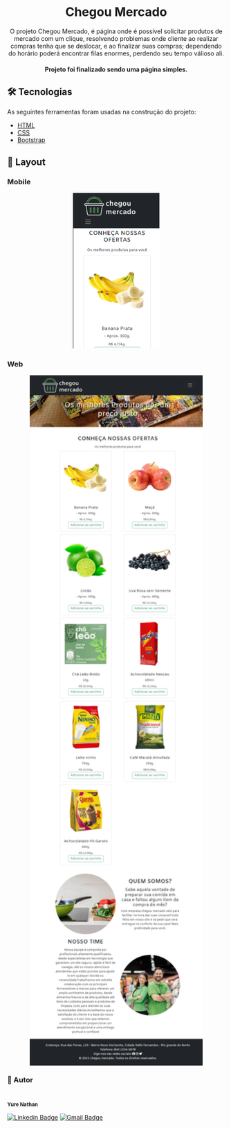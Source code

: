 <h1 align="center">Chegou Mercado</h1>
<p align="center"> O projeto Chegou Mercado, é página onde é possível solicitar produtos de mercado com um clique, resolvendo problemas onde cliente ao realizar compras tenha que se deslocar, e ao finalizar suas compras; dependendo do horário poderá encontrar filas enormes, perdendo seu tempo válioso ali.</p>
<h4 align="center">	Projeto foi finalizado sendo uma página simples.</h4>

## 🛠 Tecnologias
As seguintes ferramentas foram usadas na construção do projeto:
- [HTML](https://developer.mozilla.org/pt-BR/docs/Web/HTML)
- [CSS](https://developer.mozilla.org/pt-BR/docs/Web/CSS)
- [Bootstrap](https://getbootstrap.com/)

## 🎨 Layout

### Mobile

<p align="center">
  <img alt="NextLevelWeek" title="#NextLevelWeek" src="./img/screenshots/Captura de tela 2023-08-20 234027.png" width="200px">


</p>

### Web

<p align="center" style="display: flex; align-items: flex-start; justify-content: center;">
  <img alt="NextLevelWeek" title="#NextLevelWeek" src="./img/screenshots/_C__Users_Yure_Documents_proejto_chegouMercado_index.html.png" width="400px">

</p>

### 🦸 Autor

 <img style="border-radius: 50%;" src="https://avatars.githubusercontent.com/u/91153560?v=4" width="100px;" alt=""/>
 <br/>
 <sub><b>Yure Nathan</b></sub>
 <br/>

[![Linkedin Badge](https://img.shields.io/badge/-Yure-blue?style=flat-square&logo=Linkedin&logoColor=white&link=https://www.linkedin.com/in/yurenathan/)](https://www.linkedin.com/in/yurenathan/) 
[![Gmail Badge](https://img.shields.io/badge/-yure.nathan303@gmail.com-c14438?style=flat-square&logo=Gmail&logoColor=white&link=mailto:yure.nathan303@gmail.com)](mailto:yure.nathan303@gmail.com)

